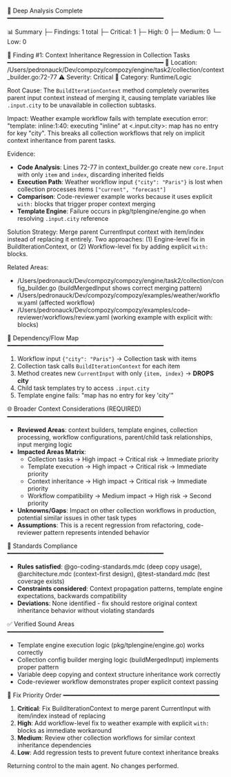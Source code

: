 🔎 Deep Analysis Complete
━━━━━━━━━━━━━━━━━━━━━━━━━━━━━━━━━━━━━━━━━━━

📊 Summary
├─ Findings: 1 total
├─ Critical: 1
├─ High: 0
├─ Medium: 0
└─ Low: 0

🧩 Finding #1: Context Inheritance Regression in Collection Tasks
━━━━━━━━━━━━━━━━━━━━━━━━━━━━━━━━━━━━━━━━━━━
📍 Location: /Users/pedronauck/Dev/compozy/compozy/engine/task2/collection/context_builder.go:72-77
⚠️ Severity: Critical
📂 Category: Runtime/Logic

Root Cause:
The `BuildIterationContext` method completely overwrites parent input context instead of merging it, causing template variables like `.input.city` to be unavailable in collection subtasks.

Impact:
Weather example workflow fails with template execution error: "template: inline:1:40: executing "inline" at <.input.city>: map has no entry for key "city". This breaks all collection workflows that rely on implicit context inheritance from parent tasks.

Evidence:

- **Code Analysis**: Lines 72-77 in context_builder.go create new `core.Input` with only `item` and `index`, discarding inherited fields
- **Execution Path**: Weather workflow input `{"city": "Paris"}` is lost when collection processes items `["current", "forecast"]`
- **Comparison**: Code-reviewer example works because it uses explicit `with:` blocks that trigger proper context merging
- **Template Engine**: Failure occurs in pkg/tplengine/engine.go when resolving `.input.city` reference

Solution Strategy:
Merge parent CurrentInput context with item/index instead of replacing it entirely. Two approaches: (1) Engine-level fix in BuildIterationContext, or (2) Workflow-level fix by adding explicit `with:` blocks.

Related Areas:

- /Users/pedronauck/Dev/compozy/compozy/engine/task2/collection/config_builder.go (buildMergedInput shows correct merging pattern)
- /Users/pedronauck/Dev/compozy/compozy/examples/weather/workflow.yaml (affected workflow)
- /Users/pedronauck/Dev/compozy/compozy/examples/code-reviewer/workflows/review.yaml (working example with explicit with: blocks)

🔗 Dependency/Flow Map
━━━━━━━━━━━━━━━━━━━━━━━━━━━━━━━━━━━━━━━━━━━

1. Workflow input `{"city": "Paris"}` → Collection task with items
2. Collection task calls `BuildIterationContext` for each item
3. Method creates new `CurrentInput` with only `{item, index}` → **DROPS city**
4. Child task templates try to access `.input.city`
5. Template engine fails: "map has no entry for key 'city'"

🌐 Broader Context Considerations (REQUIRED)
━━━━━━━━━━━━━━━━━━━━━━━━━━━━━━━━━━━━━━━━━━━

- **Reviewed Areas**: context builders, template engines, collection processing, workflow configurations, parent/child task relationships, input merging logic
- **Impacted Areas Matrix**:
  - Collection tasks → High impact → Critical risk → Immediate priority
  - Template execution → High impact → Critical risk → Immediate priority
  - Context inheritance → High impact → Critical risk → Immediate priority
  - Workflow compatibility → Medium impact → High risk → Second priority
- **Unknowns/Gaps**: Impact on other collection workflows in production, potential similar issues in other task types
- **Assumptions**: This is a recent regression from refactoring, code-reviewer pattern represents intended behavior

📐 Standards Compliance
━━━━━━━━━━━━━━━━━━━━━━━━━━━━━━━━━━━━━━━━━━━

- **Rules satisfied**: @go-coding-standards.mdc (deep copy usage), @architecture.mdc (context-first design), @test-standard.mdc (test coverage exists)
- **Constraints considered**: Context propagation patterns, template engine expectations, backwards compatibility
- **Deviations**: None identified - fix should restore original context inheritance behavior without violating standards

✅ Verified Sound Areas
━━━━━━━━━━━━━━━━━━━━━━━━━━━━━━━━━━━━━━━━━━━

- Template engine execution logic (pkg/tplengine/engine.go) works correctly
- Collection config builder merging logic (buildMergedInput) implements proper pattern
- Variable deep copying and context structure inheritance work correctly
- Code-reviewer workflow demonstrates proper explicit context passing

🎯 Fix Priority Order
━━━━━━━━━━━━━━━━━━━━━━━━━━━━━━━━━━━━━━━━━━━

1. **Critical**: Fix BuildIterationContext to merge parent CurrentInput with item/index instead of replacing
2. **High**: Add workflow-level fix to weather example with explicit `with:` blocks as immediate workaround
3. **Medium**: Review other collection workflows for similar context inheritance dependencies
4. **Low**: Add regression tests to prevent future context inheritance breaks

Returning control to the main agent. No changes performed.
